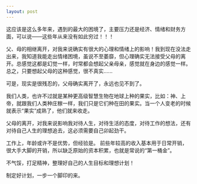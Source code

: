 ```yaml
---
layout: post
---
```

 这应该是这么多年来，遇到的最大的困境了，主要压力还是经济、情绪和财务方面，可以说——这些年从来没有如此穷过！！！

 父、母的相继离开，对我来说确实有很大的心理和情绪上的影响！我到现在没法走出来，我知道我能走出情绪困境，虽说不至萎靡，但心理确实无法接受父母的离开。总感觉这都是幻觉一样，时常都会想起父亲母亲，感觉就在身边的感觉一样。总之，只要想起父母的这种感觉，很不真实......

 可是，现实是很残忍的，父母确实离开了，永远也见不到了。
  
 我们人类，也许不过就是某种更高级智慧生物在地球上种的果实，比如：神、上帝，就跟我们人类种庄稼一样，我们只是它们种在田的果实。当一个人变老的时候就表示“果实”成熟了，他们就来收走。

 父母的离开，对我来说影响我对待人生，对待生活的态度，对待工作的想法，还有对待自己人生的理想追去，这必须需要自己卯起劲干。

 工作上，年龄或许不是优势，但经验是。 前些年较高的收入基本用于日常开销，很大手大脚的开销，所以缺乏原始的资本积累，也就是常说的“第一桶金”。

 不气馁，打足精神，整理好自己的人生目标和理想计划！

 制定好计划，一步一个脚印的来。